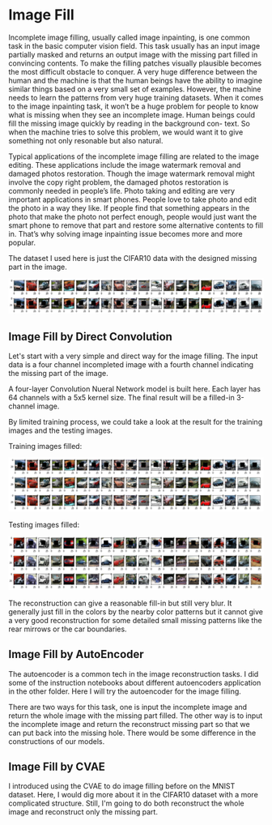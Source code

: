 # Image Fill

Incomplete image filling, usually called image inpainting, is one common task in the basic computer vision field. This task usually has an input image partially masked and returns an output image with the missing part filled in convincing contents. To make the filling patches visually plausible becomes the most difficult obstacle to conquer. A very huge difference between the human and the machine is that the human beings have the ability to imagine similar things based on a very small set of examples. However, the machine needs to learn the patterns from very huge training datasets. When it comes to the image inpainting task, it won’t be a huge problem for people to know what is missing when they see an incomplete image. Human beings could fill the missing image quickly by reading in the background con- text. So when the machine tries to solve this problem, we would want it to give something not only resonable but also natural.

Typical applications of the incomplete image filling are related to the image editing. These applications include the image watermark removal and damaged photos restoration. Though the image watermark removal might involve the copy right problem, the damaged photos restoration is commonly needed in people’s life. Photo taking and editing are very important applications in smart phones. People love to take photo and edit the photo in a way they like. If people find that something appears in the photo that make the photo not perfect enough, people would just want the smart phone to remove that part and restore some alternative contents to fill in. That’s why solving image inpainting issue becomes more and more popular.

The dataset I used here is just the CIFAR10 data with the designed missing part in the image.

<div align="center">
        <img src="https://github.com/nji3/Deep_Learning_Study_Tutorial/blob/master/Image Fill/readme_image/car_incomp_exp.png" width="800px"</img> 
</div>

## Image Fill by Direct Convolution

Let's start with a very simple and direct way for the image filling. The input data is a four channel incompleted image with a fourth channel indicating the missing part of the image.

A four-layer Convolution Nueral Network model is built here. Each layer has 64 channels with a 5x5 kernel size. The final result will be a filled-in 3-channel image.

By limited training process, we could take a look at the result for the training images and the testing images.

Training images filled:

<div align="center">
        <img src="https://github.com/nji3/Deep_Learning_Study_Tutorial/blob/master/Image Fill/readme_image/car_conv_fill_train.png" width="800px"</img> 
</div>

Testing images filled:

<div align="center">
        <img src="https://github.com/nji3/Deep_Learning_Study_Tutorial/blob/master/Image Fill/readme_image/car_conv_fill_test.png" width="800px"</img> 
</div>

The reconstruction can give a reasonable fill-in but still very blur. It generally just fill in the colors by the nearby color patterns but it cannot give a very good reconstruction for some detailed small missing patterns like the rear mirrows or the car boundaries.

## Image Fill by AutoEncoder

The autoencoder is a common tech in the image reconstruction tasks. I did some of the instruction notebooks about different autoencoders application in the other folder. Here I will try the autoencoder for the image filling.

There are two ways for this task, one is input the incomplete image and return the whole image with the missing part filled. The other way is to input the incomplete image and return the reconstruct missing part so that we can put back into the missing hole. There would be some difference in the constructions of our models.

## Image Fill by CVAE

I introduced using the CVAE to do image filling before on the MNIST dataset. Here, I would dig more about it in the CIFAR10 dataset with a more complicated structure. Still, I'm going to do both reconstruct the whole image and reconstruct only the missing part.
